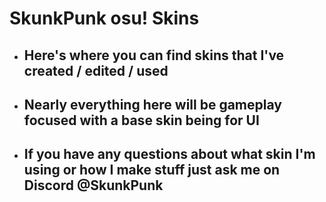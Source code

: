# SkunkPunk osu! Skins
- ## Here's where you can find skins that I've created / edited / used
- ## Nearly everything here will be gameplay focused with a base skin being for UI
- ## If you have any questions about what skin I'm using or how I make stuff just ask me on Discord @SkunkPunk
<p align="center">
